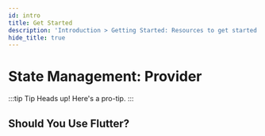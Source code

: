 ```yaml
---
id: intro
title: Get Started
description: 'Introduction > Getting Started: Resources to get started learning and using Redux'
hide_title: true
---
```


# State Management: Provider

:::tip Tip
Heads up! Here's a pro-tip.
:::

## Should You Use Flutter?


